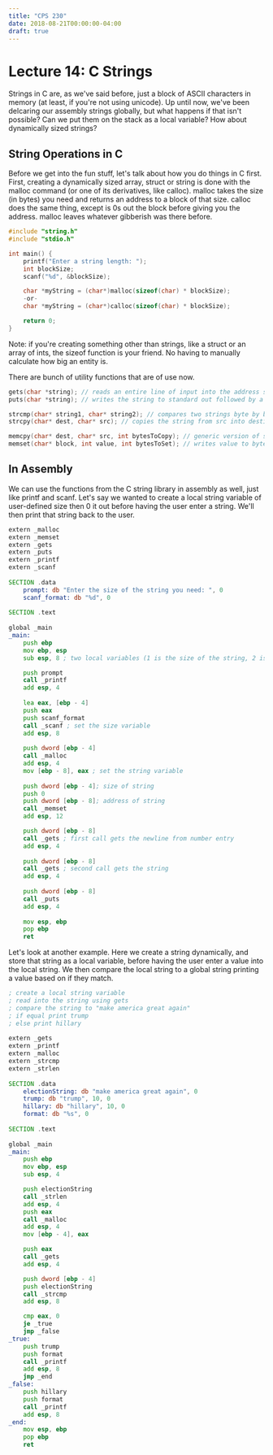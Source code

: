 ```yaml
---
title: "CPS 230"
date: 2018-08-21T00:00:00-04:00
draft: true
---
```


# Lecture 14: C Strings

Strings in C are, as we've said before, just a block of ASCII characters in memory (at least, if you're not using unicode).  Up until now, we've been delcaring our assembly strings globally, but what happens if that isn't possible?  Can we put them on the stack as a local variable?  How about dynamically sized strings?

## String Operations in C

Before we get into the fun stuff, let's talk about how you do things in C first.  First, creating a dynamically sized array, struct or string is done with the malloc command (or one of its derivatives, like calloc).  malloc takes the size (in bytes) you need and returns an address to a block of that size.  calloc does the same thing, except is 0s out the block before giving you the address.  malloc leaves whatever gibberish was there before.

``` c
#include "string.h"
#include "stdio.h"

int main() {
	printf("Enter a string length: ");
	int blockSize;
	scanf("%d", &blockSize);

	char *myString = (char*)malloc(sizeof(char) * blockSize);
	-or-
	char *myString = (char*)calloc(sizeof(char) * blockSize);

	return 0;
}
```

Note: if you're creating something other than strings, like a struct or an array of ints, the sizeof function is your friend.  No having to manually calculate how big an entity is.

There are bunch of utility functions that are of use now.

``` c
gets(char *string); // reads an entire line of input into the address specified
puts(char *string); // writes the string to standard out followed by a newline

strcmp(char* string1, char* string2); // compares two strings byte by byte, returns 0 if equal
strcpy(char* dest, char* src); // copies the string from src into destination byte by byte until a \0 is encountered

memcpy(char* dest, char* src, int bytesToCopy); // generic version of strcpy that allows you specify how many bytes to copy
memset(char* block, int value, int bytesToSet); // writes value to bytesToSet bytes of block
```

## In Assembly

We can use the functions from the C string library in assembly as well, just like printf and scanf.  Let's say we wanted to create a local string variable of user-defined size then 0 it out before having the user enter a string.  We'll then print that string back to the user.

``` asm
extern _malloc
extern _memset
extern _gets
extern _puts
extern _printf
extern _scanf
 
SECTION .data
    prompt: db "Enter the size of the string you need: ", 0
    scanf_format: db "%d", 0
               
SECTION .text
 
global _main
_main:
    push ebp
    mov ebp, esp
    sub esp, 8 ; two local variables (1 is the size of the string, 2 is the address of the string)

    push prompt
    call _printf
    add esp, 4
   
    lea eax, [ebp - 4]
    push eax
    push scanf_format
    call _scanf ; set the size variable
    add esp, 8
   
    push dword [ebp - 4]
    call _malloc
    add esp, 4
    mov [ebp - 8], eax ; set the string variable
   
    push dword [ebp - 4]; size of string
    push 0
    push dword [ebp - 8]; address of string
    call _memset
    add esp, 12

    push dword [ebp - 8]
    call _gets ; first call gets the newline from number entry
    add esp, 4
   
    push dword [ebp - 8]
    call _gets ; second call gets the string
    add esp, 4
   
    push dword [ebp - 8]
    call _puts
    add esp, 4
   
    mov esp, ebp
    pop ebp
    ret

```

Let's look at another example.  Here we create a string dynamically, and store that string as a local variable, before having the user enter a value into the local string.  We then compare the local string to a global string printing a value based on if they match.

``` asm
; create a local string variable
; read into the string using gets
; compare the string to "make america great again"
; if equal print trump
; else print hillary
 
extern _gets
extern _printf
extern _malloc
extern _strcmp
extern _strlen
 
SECTION .data
    electionString: db "make america great again", 0
    trump: db "trump", 10, 0
    hillary: db "hillary", 10, 0
    format: db "%s", 0
 
SECTION .text
 
global _main
_main:
    push ebp
    mov ebp, esp
    sub esp, 4

    push electionString
    call _strlen
    add esp, 4
    push eax
    call _malloc
    add esp, 4
    mov [ebp - 4], eax

    push eax
    call _gets
    add esp, 4

    push dword [ebp - 4]
    push electionString
    call _strcmp
    add esp, 8

    cmp eax, 0
    je _true
    jmp _false
_true:
    push trump
    push format
    call _printf
    add esp, 8
    jmp _end
_false:
    push hillary
    push format
    call _printf
    add esp, 8
_end:
    mov esp, ebp
    pop ebp
    ret
```